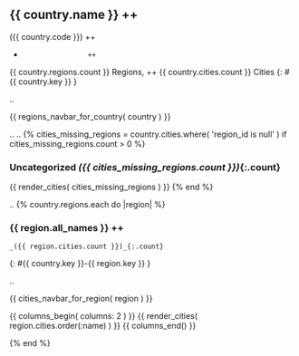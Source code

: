 ## {{ country.name }}   ++
   ({{ country.code }})  ++
   -                     ++
   {{ country.regions.count }} Regions, ++
   {{ country.cities.count }} Cities
   {: #{{ country.key }} }

 .. <!-- add intra-page links for regions here -->
 <!-- change to navbar_regions_for_country ?? -->
 {{ regions_navbar_for_country( country ) }}


  .. <!-- list breweries w/o (missing) region -->
  .. <!-- todo/fix: change name to uncategorized_breweries -->
{% cities_missing_regions = country.cities.where( 'region_id is null' )
   if cities_missing_regions.count > 0
 %}

### Uncategorized _({{ cities_missing_regions.count }})_{:.count}

  {{ render_cities( cities_missing_regions ) }}
{% end %}


  .. <!-- list regions w/ breweries -->
{% country.regions.each do |region| %}

### {{ region.all_names }}  ++
    _({{ region.cities.count }})_{:.count}
{: #{{ country.key }}-{{ region.key }} }

 .. <!-- add intra-page cities for regions links here -->
 <!-- change to navbar_cities_for_region( region ) ??? -->
 {{ cities_navbar_for_region( region ) }}

 {{ columns_begin( columns: 2 ) }}
 {{ render_cities( region.cities.order(:name) ) }}
 {{ columns_end() }}

{% end %} <!-- each region -->

